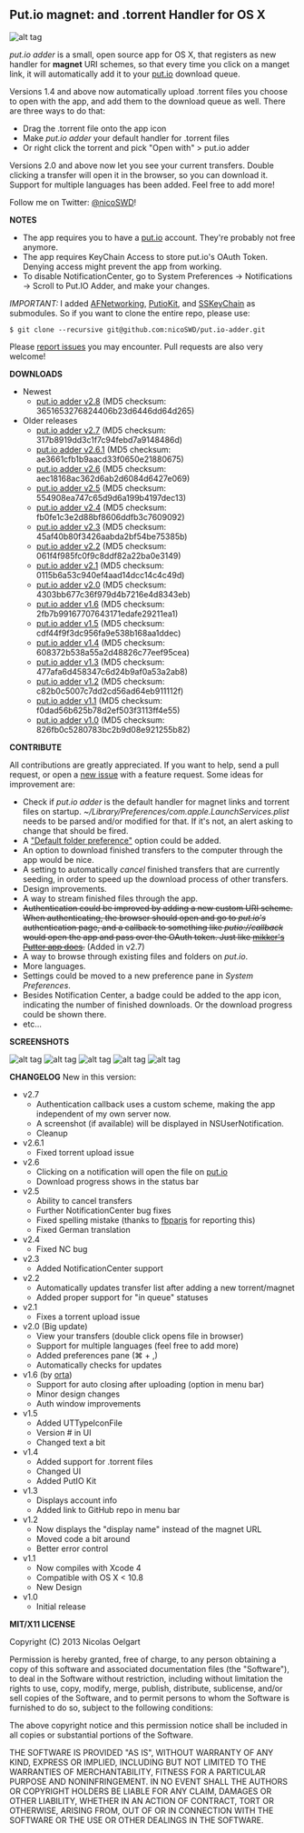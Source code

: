 ## Put.io magnet: and .torrent Handler for OS X

![alt tag](http://f.cl.ly/items/0K420o1W192i0i2u0r31/Screen%20Shot%202013-11-07%20at%2017.51.05.png)

*put.io adder* is a small, open source app for OS X, that registers as new handler for **magnet** URI schemes, so that every
time you click on a manget link, it will automatically add it to your [put.io](http://put.io/) download queue.

Versions 1.4 and above now automatically upload .torrent files you choose to open with the app, and add them to the download
queue as well. There are three ways to do that:

- Drag the .torrent file onto the app icon
- Make *put.io adder* your default handler for .torrent files
- Or right click the torrent and pick "Open with" > put.io adder

Versions 2.0 and above now let you see your current transfers. Double clicking a transfer will open it in the browser,
so you can download it. Support for multiple languages has been added. Feel free to add more!

Follow me on Twitter: [@nicoSWD](https://twitter.com/nicoSWD)!

**NOTES**
- The app requires you to have a [put.io](http://put.io/) account. They're probably not free anymore.
- The app requires KeyChain Access to store put.io's OAuth Token. Denying access might prevent the app from working.
- To disable NotificationCenter, go to System Preferences -> Notifications -> Scroll to Put.IO Adder, and make your changes.

*IMPORTANT:* I added [AFNetworking](https://github.com/AFNetworking/AFNetworking), [PutioKit](https://github.com/PutioKit/PutioKit), and [SSKeyChain](https://github.com/samsoffes/sskeychain) as submodules.
So if you want to clone the entire repo, please use:

`$ git clone --recursive git@github.com:nicoSWD/put.io-adder.git`

Please [report issues](https://github.com/nicoSWD/put.io-adder/issues) you may encounter. Pull requests are also very welcome!

**DOWNLOADS**
- Newest
  - [put.io adder v2.8](https://github.com/nicoSWD/put.io-adder/releases/tag/v2.8) (MD5 checksum: 3651653276824406b23d6446dd64d265)
- Older releases
  - [put.io adder v2.7](https://github.com/nicoSWD/put.io-adder/releases/tag/v2.7) (MD5 checksum: 317b8919dd3c1f7c94febd7a9148486d)
  - [put.io adder v2.6.1](https://github.com/nicoSWD/put.io-adder/releases/tag/v2.6.1) (MD5 checksum: ae3661cfb1b9aacd33f0650e21880675)
  - [put.io adder v2.6](https://github.com/nicoSWD/put.io-adder/releases/tag/v2.6) (MD5 checksum: aec18168ac362d6ab2d6084d6427e069)
  - [put.io adder v2.5](https://github.com/nicoSWD/put.io-adder/releases/tag/v2.5) (MD5 checksum: 554908ea747c65d9d6a199b4197dec13)
  - [put.io adder v2.4](https://github.com/nicoSWD/put.io-adder/releases/tag/v2.4) (MD5 checksum: fb0fe1c3e2d88bf8606ddfb3c7609092)
  - [put.io adder v2.3](https://github.com/nicoSWD/put.io-adder/releases/download/v2.3/put.io-adder-v2.3.zip) (MD5 checksum: 45af40b80f3426aabda2bf54be75385b)
  - [put.io adder v2.2](https://github.com/nicoSWD/put.io-adder/releases/download/v2.2/put.io-adder-v2.2.zip) (MD5 checksum: 061f4f985fc0f9c8ddf82a22ba0e3149)
  - [put.io adder v2.1](https://github.com/nicoSWD/put.io-adder/releases/download/v2.1/put.io-adder-2.1.zip) (MD5 checksum: 0115b6a53c940ef4aad14dcc14c4c49d)
  - [put.io adder v2.0](https://nicoswd.com/public/files/putio/put.io-adder-2.0.zip) (MD5 checksum: 4303bb677c36f979d4b7216e4d8343eb)
  - [put.io adder v1.6](http://cl.ly/QFQc) (MD5 checksum: 2fb7b99167707643171edafe29211ea1)
  - [put.io adder v1.5](http://cl.ly/Q7KN) (MD5 checksum: cdf44f9f3dc956fa9e538b168aa1ddec)
  - [put.io adder v1.4](http://cl.ly/Q5sv) (MD5 checksum: 608372b538a55a2d48826c77eef95cea)
  - [put.io adder v1.3](http://cl.ly/Q6ak) (MD5 checksum: 477afa6d458347c6d24b9af0a53a2ab8)
  - [put.io adder v1.2](http://cl.ly/Q5Vx) (MD5 checksum: c82b0c5007c7dd2cd56ad64eb911112f)
  - [put.io adder v1.1](http://cl.ly/Q4uX) (MD5 checksum: f0dad56b625b78d2ef503f3113ff4e55)
  - [put.io adder v1.0](http://cl.ly/Q4r2) (MD5 checksum: 826fb0c5280783bc2b9d08e921255b82)


**CONTRIBUTE**

All contributions are greatly appreciated. If you want to help, send a pull request, or open a [new issue](https://github.com/nicoSWD/put.io-adder/issues/new) with a feature request.
Some ideas for improvement are:

- Check if *put.io adder* is the default handler for magnet links and torrent files on startup. *~/Library/Preferences/com.apple.LaunchServices.plist* needs to be parsed and/or modified for that. If it's not, an alert asking to change that should be fired.
- A ["Default folder preference"](https://github.com/nicoSWD/put.io-adder/issues/3) option could be added.
- An option to download finished transfers to the computer through the app would be nice.
- A setting to automatically *cancel* finished transfers that are currently seeding, in order to speed up the download process of other transfers.
- Design improvements.
- A way to stream finished files through the app.
- ~~Authentication could be improved by adding a new custom URI scheme. When authenticating, the browser should open and go to *put.io's* authentication page, and a callback to something like *putio://callback* would open the app and pass over the OAuth token. Just like [mikker's Putter app does](https://github.com/mikker/Putter.app/blob/master/Putter/BBAppDelegate.m).~~ (Added in v2.7)
- A way to browse through existing files and folders on *put.io*.
- More languages.
- Settings could be moved to a new preference pane in *System Preferences*.
- Besides Notification Center, a badge could be added to the app icon, indicating the number of finished downloads. Or the download progress could be shown there.
- etc...


**SCREENSHOTS**

![alt tag](http://f.cl.ly/items/0c1W0O3l0b1F1y3u3q1S/Screen%20Shot%202014-01-26%20at%2021.32.05.png)
![alt tag](http://f.cl.ly/items/0m3d2a1k1Y460v2y292L/Screen%20Shot%202013-10-28%20at%2022.06.57%20copy.png)
![alt tag](http://f.cl.ly/items/3Q2t3g311h442c3o1z0K/Screen%20Shot%202013-07-19%20at%209.31.28%20PM.png)
![alt tag](http://f.cl.ly/items/0Y3n24003K0Z2c2X2s2i/Screen%20Shot%202013-07-19%20at%209.31.39%20PM.png)
![alt tag](http://f.cl.ly/items/420N3Y1w3N0h3U27451I/Screen%20Shot%202013-07-19%20at%209.31.48%20PM.png)

**CHANGELOG**
New in this version:

- v2.7
  - Authentication callback uses a custom scheme, making the app independent of my own server now.
  - A screenshot (if available) will be displayed in NSUserNotification.
  - Cleanup
- v2.6.1
  - Fixed torrent upload issue
- v2.6
  - Clicking on a notification will open the file on [put.io](http://put.io)
  - Download progress shows in the status bar
- v2.5
  - Ability to cancel transfers
  - Further NotificationCenter bug fixes
  - Fixed spelling mistake (thanks to [fbparis](https://github.com/fbparis) for reporting this)
  - Fixed German translation
- v2.4
  - Fixed NC bug
- v2.3
  - Added NotificationCenter support
- v2.2
  - Automatically updates transfer list after adding a new torrent/magnet
  - Added proper support for "in queue" statuses
- v2.1
  - Fixes a torrent upload issue
- v2.0 (Big update)
  - View your transfers (double click opens file in browser)
  - Support for multiple languages (feel free to add more)
  - Added preferences pane (⌘ + ,)
  - Automatically checks for updates
- v1.6 (by [orta](https://github.com/orta))
  - Support for auto closing after uploading (option in menu bar)
  - Minor design changes
  - Auth window improvements
- v1.5
  - Added UTTypeIconFile
  - Version # in UI
  - Changed text a bit
- v1.4
  - Added support for .torrent files
  - Changed UI
  - Added PutIO Kit
- v1.3
  - Displays account info
  - Added link to GitHub repo in menu bar
- v1.2
  - Now displays the "display name" instead of the magnet URL
  - Moved code a bit around
  - Better error control
- v1.1
  - Now compiles with Xcode 4
  - Compatible with OS X < 10.8
  - New Design
- v1.0
  - Initial release

**MIT/X11 LICENSE**

Copyright (C) 2013 Nicolas Oelgart

Permission is hereby granted, free of charge, to any person obtaining a copy of this software and associated documentation files (the "Software"), to deal in the Software without restriction, including without limitation the rights to use, copy, modify, merge, publish, distribute, sublicense, and/or sell copies of the Software, and to permit persons to whom the Software is furnished to do so, subject to the following conditions:

The above copyright notice and this permission notice shall be included in all copies or substantial portions of the Software.

THE SOFTWARE IS PROVIDED "AS IS", WITHOUT WARRANTY OF ANY KIND, EXPRESS OR IMPLIED, INCLUDING BUT NOT LIMITED TO THE WARRANTIES OF MERCHANTABILITY, FITNESS FOR A PARTICULAR PURPOSE AND NONINFRINGEMENT. IN NO EVENT SHALL THE AUTHORS OR COPYRIGHT HOLDERS BE LIABLE FOR ANY CLAIM, DAMAGES OR OTHER LIABILITY, WHETHER IN AN ACTION OF CONTRACT, TORT OR OTHERWISE, ARISING FROM, OUT OF OR IN CONNECTION WITH THE SOFTWARE OR THE USE OR OTHER DEALINGS IN THE SOFTWARE.
